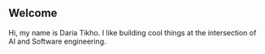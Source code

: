 ## Welcome


Hi, my name is Daria Tikho. I like building cool things at the intersection of AI and Software engineering.

